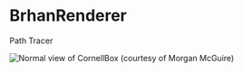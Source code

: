 # BrhanRenderer
Path Tracer

![Normal view of CornellBox (courtesy of Morgan McGuire)](https://i.imgur.com/e5vDxKx.png)
